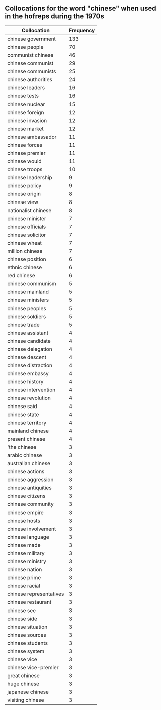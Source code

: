 ## Collocations for the word "chinese" when used in the hofreps during the 1970s

| Collocation | Frequency |
|--------------|----------------|
|chinese government|133|
|chinese people|70|
|communist chinese|46|
|chinese communist|29|
|chinese communists|25|
|chinese authorities|24|
|chinese leaders|16|
|chinese tests|16|
|chinese nuclear|15|
|chinese foreign|12|
|chinese invasion|12|
|chinese market|12|
|chinese ambassador|11|
|chinese forces|11|
|chinese premier|11|
|chinese would|11|
|chinese troops|10|
|chinese leadership|9|
|chinese policy|9|
|chinese origin|8|
|chinese view|8|
|nationalist chinese|8|
|chinese minister|7|
|chinese officials|7|
|chinese solicitor|7|
|chinese wheat|7|
|million chinese|7|
|chinese position|6|
|ethnic chinese|6|
|red chinese|6|
|chinese communism|5|
|chinese mainland|5|
|chinese ministers|5|
|chinese peoples|5|
|chinese soldiers|5|
|chinese trade|5|
|chinese assistant|4|
|chinese candidate|4|
|chinese delegation|4|
|chinese descent|4|
|chinese distraction|4|
|chinese embassy|4|
|chinese history|4|
|chinese intervention|4|
|chinese revolution|4|
|chinese said|4|
|chinese state|4|
|chinese territory|4|
|mainland chinese|4|
|present chinese|4|
|'the chinese|3|
|arabic chinese|3|
|australian chinese|3|
|chinese actions|3|
|chinese aggression|3|
|chinese antiquities|3|
|chinese citizens|3|
|chinese community|3|
|chinese empire|3|
|chinese hosts|3|
|chinese involvement|3|
|chinese language|3|
|chinese made|3|
|chinese military|3|
|chinese ministry|3|
|chinese nation|3|
|chinese prime|3|
|chinese racial|3|
|chinese representatives|3|
|chinese restaurant|3|
|chinese see|3|
|chinese side|3|
|chinese situation|3|
|chinese sources|3|
|chinese students|3|
|chinese system|3|
|chinese vice|3|
|chinese vice-premier|3|
|great chinese|3|
|huge chinese|3|
|japanese chinese|3|
|visiting chinese|3|
